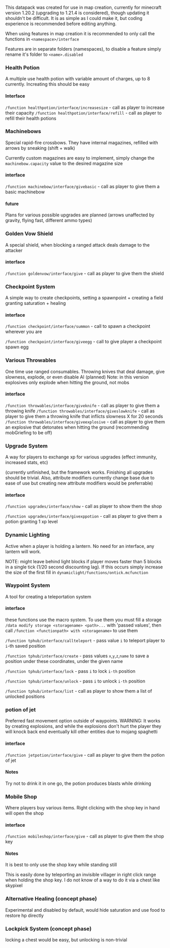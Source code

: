 This datapack was created for use in map creation, currently for minecraft version 1.20.2 (upgrading to 1.21.4 is considered), though updating it shouldn't be difficult. It is as simple as I could make it, but coding experience is recommended before editing anything.

When using features in map creation it is recommended to only call the functions in `<namespace>/interface`

Features are in separate folders (namespaces), to disable a feature simply rename it's folder to `<name>.disabled`

### Health Potion

A multiple use health potion with variable amount of charges, up to 8 currently. Increating this should be easy

#### Interface
`/function healthpotion/interface/increasesize` - call as player to increase their capacity
`/function healthpotion/interface/refill` - call as player to refill their health potions

### Machinebows

Special rapid-fire crossbows. They have internal magazines, refilled with arrows by sneaking (shift + walk)

Currently custom magazines are easy to implement, simply change the `machinebow.capacity` value to the desired magazine size

#### interface

`/function machinebow/interface/givebasic` - call as player to give them a basic machinebow

#### future

Plans for various possible upgrades are planned (arrows unaffected by gravity, flying fast, different ammo types)

### Golden Vow Shield

A special shield, when blocking a ranged attack deals damage to the attacker

#### interface

`/function goldenvow/interface/give` - call as player to give them the shield

### Checkpoint System

A simple way to create checkpoints, setting a spawnpoint + creating a field granting saturation + healing

#### interface

`/function checkpoint/interface/summon` - call to spawn a checkpoint wherever you are

`/function checkpoint/interface/giveegg` - call to give player a checkpoint spawn egg

### Various Throwables 

One time use ranged consumables. Throwing knives that deal damage, give slowness, explode, or even disable AI (planned)
Note: in this version explosives only explode when hitting the ground, not mobs

#### interface

`/function throwables/interface/giveknife` - call as player to give them a throwing knife
`/function throwables/interface/giveslowknife` - call as player to give them a throwing knife that inflicts slowness X for 20 seconds
`/function throwables/interface/giveexplosive` - call as player to give them an explosive that detonates when hitting the ground (recommending mobGriefing to be off)

### Upgrade System

A way for players to exchange xp for various upgrades (effect immunity, increased stats, etc)

(currently unfinished, but the framework works. Finishing all upgrades should be trivial. Also, attribute modifiers currently change base due to ease of use but creating new attribute modifiers would be preferrable)

#### interface

`/function upgrades/interface/show` - call as player to show them the shop

`/function upgrades/interface/givexppotion` - call as player to give them a potion granting 1 xp level

### Dynamic Lighting

Active when a player is holding a lantern. No need for an interface, any lantern will work.

NOTE: might leave behind light blocks if player moves faster than 5  blocks in a single tick (1/20 second discounting lag). If this occurs simply increase the size of the first fill in `dynamiclight/functions/ontick.mcfunction`


### Waypoint System

A tool for creating a teleportation system

#### interface

these functions use the macro system. To use them you must fill a storage `/data modify storage <storagename> <path>...` with 'passed values', then call `/function <functionpath> with <storagename>` to use them

`/function tphub/interface/callteleport` - pass value `i` to teleport player to `i`-th saved position

`/function tphub/interface/create` - pass values `x`,`y`,`z`,`name` to save a position under these coordinates, under the given name

`/function tphub/interface/lock` - pass `i` to lock `i-th` position

`/function tphub/interface/unlock` - pass `i` to unlock `i-th` position

`/function tphub/interface/list` - call as player to show them a list of unlocked positions

### potion of jet

Preferred fast movement option outside of waypoints.
WARNING: It works by creating explosions, and while the explosions don't hurt the player they will knock back end eventually kill other entities due to mojang spaghetti

#### interface

`/function jetpotion/interface/give` - call as player to give them the potion of jet

#### Notes

Try not to drink it in one go, the potion produces blasts while drinking

### Mobile Shop

Where players buy various items.  Right clicking with the shop key in hand will open the shop

#### interface

`/function mobileshop/interface/give` - call as player to give them the shop key

#### Notes

It is best to only use the shop kwy while standing still

This is easily done by teleporting an invisible villager in right click range when holding the shop key. I do not know of a way to do it via a chest like skypixel

### Alternative Healing (concept phase)

Experimental and disabled by default, would hide saturation and use food to restore hp directly

### Lockpick System (concept phase)

locking a chest would be easy, but unlocking is non-trivial